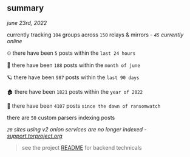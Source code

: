 
## summary
_june 23rd, 2022_

currently tracking `104` groups across `150` relays & mirrors - _`45` currently online_

⏲ there have been `5` posts within the `last 24 hours`

🦈 there have been `188` posts within the `month of june`

🪐 there have been `987` posts within the `last 90 days`

🏚 there have been `1821` posts within the `year of 2022`

🦕 there have been `4107` posts `since the dawn of ransomwatch`

there are `50` custom parsers indexing posts

_`20` sites using v2 onion services are no longer indexed - [support.torproject.org](https://support.torproject.org/onionservices/v2-deprecation/)_

> see the project [README](https://github.com/joshhighet/ransomwatch#ransomwatch--) for backend technicals
